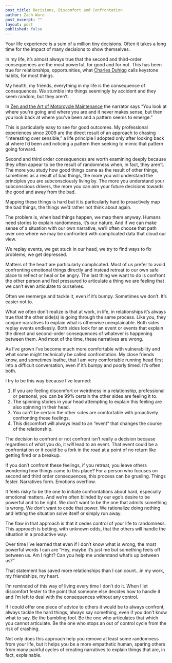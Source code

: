 ```yaml
---
post_title: Decisions, Discomfort and Confrontation
author: Zach Ware
post_excerpt: ""
layout: post
published: false
---
```

Your life experience is a sum of a million tiny decisions. Often it takes a long time for the impact of many decisions to show themselves.

In my life, it’s almost always true that the second and third-order consequences are the most powerful, for good and for not. This has been true for relationships, opportunities, what <a href="https://smile.amazon.com/Power-Habit-What-Life-Business/dp/081298160X?sa-no-redirect=1">Charles Duhigg</a> calls keystone habits, for most things.

My health, my friends, everything in my life is the consequence of consequences. We stumble into things seemingly by accident and they seem random, but they aren’t.

In <a href="https://smile.amazon.com/Zen-Art-Motorcycle-Maintenance-Inquiry/dp/0060589469?sa-no-redirect=1">Zen and the Art of Motorcycle Maintenance</a> the narrator says “You look at where you're going and where you are and it never makes sense, but then you look back at where you've been and a pattern seems to emerge.”

This is particularly easy to see for good outcomes. My professional experiences since 2009 are the direct result of an approach to chasing “interesting over sensible,” a life principle I adopted only after looking back at where I’d been and noticing a pattern then seeking to mimic that pattern going forward.

Second and third order consequences are worth examining deeply because they often appear to be the result of randomness when, in fact, they aren’t. The more you study how good things came as the result of other things, sometimes as a result of bad things, the more you will understand the principles you are subconsciously living by. The more you understand your subconscious drivers, the more you can aim your future decisions towards the good and away from the bad.

Mapping these things is hard but it is particularly hard to proactively map the bad things, the things we’d rather not think about again.

The problem is, when bad things happen, we map them anyway. Humans need stories to explain randomness, it’s our nature. And if we can make sense of a situation with our own narrative, we’ll often choose that path over one where we may be confronted with complicated data that cloud our view.

We replay events, we get stuck in our head, we try to find ways to fix problems, we get depressed.

Matters of the heart are particularly complicated. Most of us prefer to avoid confronting emotional things directly and instead retreat to our own safe place to reflect or heal or be angry. The last thing we want to do is confront the other person and feel pressured to articulate a thing we are feeling that we can’t even articulate to ourselves.

Often we reemerge and tackle it, even if it’s bumpy. Sometimes we don’t. It’s easier not to.

What we often don’t realize is that at work, in life, in relationships it’s always true that the other side(s) is going through the same process. Like you, they conjure narratives to explain what is otherwise unexplainable. Both sides replay events endlessly. Both sides look for an event or events that explain the direct and second-order consequences of whatever is happening between them. And most of the time, these narratives are wrong.

As I’ve grown I’ve become much more comfortable with vulnerability and what some might technically be called confrontation. My close friends know, and sometimes loathe, that I am very comfortable running head first into a difficult conversation, even if it’s bumpy and poorly timed. It’s often both.

I try to be this way because I’ve learned:
1. If you are feeling discomfort or weirdness in a relationship, professional or personal, you can be 99% certain the other sides are feeling it to.
2. The spinning stories in your head attempting to explain this feeling are also spinning in their head.
3. You can’t be certain the other sides are comfortable with proactively confronting those feelings.
4. This discomfort will always lead to an “event” that changes the course of the relationship.

The decision to confront or not confront isn’t really a decision because regardless of what you do, it <em>will</em> lead to an event. That event could be a confrontation or it could be a fork in the road at a point of no return like getting fired or a breakup.

If you don’t confront these feelings, if you retreat, you leave others wondering how things came to this place? For a person who focuses on second and third order consequences, this process can be grueling. Things fester. Narratives form. Emotions overflow.

It feels risky to be the one to initiate confrontations about hard, especially emotional matters. And we’re often blinded by our ego’s desire to be powerful and to be right. We don’t want to be the one that admits something is wrong. We don’t want to cede that power. We rationalize doing nothing and letting the situation solve itself or simply run away.

The flaw in that approach is that it cedes control of your life to randomness. This approach is betting, with unknown odds, that the others will handle the situation in a productive way.

Over time I’ve learned that even if I don’t know what is wrong, the most powerful words I can are “Hey, maybe it’s just me but something feels off between us. Am I right? Can you help me understand what’s up between us?”

That statement has saved more relationships than I can count…in my work, my friendships, my heart.

I’m reminded of this way of living every time I don’t do it. When I let discomfort fester to the point that someone else decides how to handle it and I’m left to deal with the consequences without any control.

If I could offer one piece of advice to others it would be to always confront, always tackle the hard things, always say something, even if you don’t know what to say. Be the bumbling fool. Be the one who articulates that which you cannot articulate. Be the one who stops an out of control cycle from the risk of crashing.

Not only does this approach help you remove at least some randomness from your life, but it helps you be a more empathetic human, sparing others from many painful cycles of creating narratives to explain things that are, in fact, explainable.
